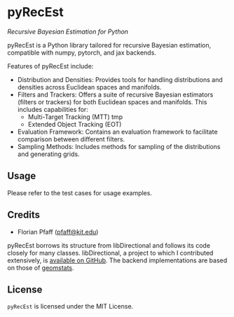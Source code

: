 # pyRecEst

*Recursive Bayesian Estimation for Python*

pyRecEst is a Python library tailored for recursive Bayesian estimation, compatible with numpy, pytorch, and jax backends.

Features of pyRecEst include:

* Distribution and Densities: Provides tools for handling distributions and densities across Euclidean spaces and manifolds.
* Filters and Trackers: Offers a suite of recursive Bayesian estimators (filters or trackers) for both Euclidean spaces and manifolds. This includes capabilities for:
  * Multi-Target Tracking (MTT)  tmp
  * Extended Object Tracking (EOT)
* Evaluation Framework: Contains an evaluation framework to facilitate comparison between different filters.
* Sampling Methods: Includes methods for sampling of the distributions and generating grids.

## Usage

Please refer to the test cases for usage examples.

## Credits

- Florian Pfaff (<pfaff@kit.edu>)

pyRecEst borrows its structure from libDirectional and follows its code closely for many classes. libDirectional, a project to which I contributed extensively, is [available on GitHub](https://github.com/libDirectional). The backend implementations are based on those of [geomstats](https://github.com/geomstats/geomstats).

## License
`pyRecEst` is licensed under the MIT License.
